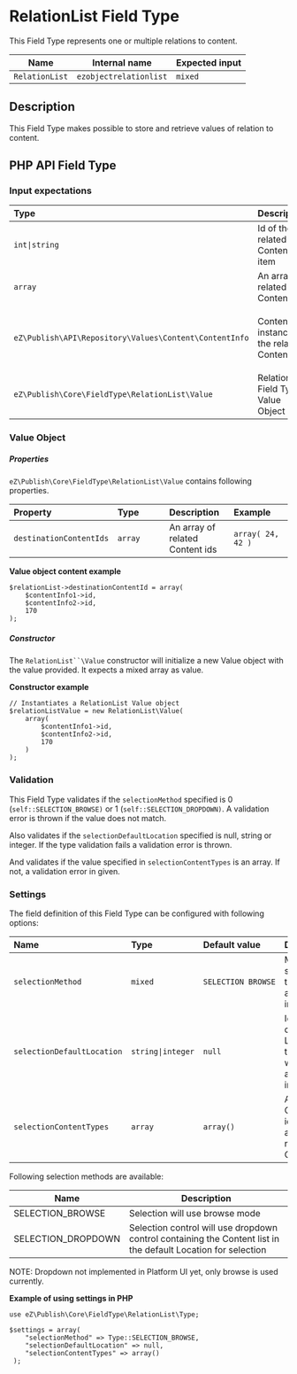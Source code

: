 # RelationList Field Type

This Field Type represents one or multiple relations to content.

| Name           | Internal name          | Expected input |
|----------------|------------------------|----------------|
| `RelationList` | `ezobjectrelationlist` | `mixed`        |

## Description

This Field Type makes possible to store and retrieve values of relation to content.

## PHP API Field Type 

### Input expectations

<table>
<colgroup>
<col width="33%" />
<col width="33%" />
<col width="33%" />
</colgroup>
<thead>
<tr class="header">
<th align="left"><div>
Type
</div></th>
<th align="left"><div>
Description
</div></th>
<th align="left"><div>
Example
</div></th>
</tr>
</thead>
<tbody>
<tr class="odd">
<td align="left"><code>int|string</code></td>
<td align="left">Id of the related Content item</td>
<td align="left"><code>42</code></td>
</tr>
<tr class="even">
<td align="left"><code>array</code></td>
<td align="left">An array of related Content IDs</td>
<td align="left"><code>array( 24, 42 )</code></td>
</tr>
<tr class="odd">
<td align="left"><pre><code>eZ\Publish\API\Repository\Values\Content\ContentInfo</code></pre></td>
<td align="left"><p>ContentInfo instance of the related Content</p></td>
<td align="left"> </td>
</tr>
<tr class="even">
<td align="left"><code>eZ\Publish\Core\FieldType\RelationList\Value</code></td>
<td align="left">RelationList Field Type Value Object</td>
<td align="left">See Value Object documentation section below.</td>
</tr>
</tbody>
</table>

### Value Object

##### Properties

`eZ\Publish\Core\FieldType\RelationList\Value` contains following properties.

<table>
<colgroup>
<col width="25%" />
<col width="25%" />
<col width="25%" />
<col width="25%" />
</colgroup>
<thead>
<tr class="header">
<th align="left">Property</th>
<th align="left">Type</th>
<th align="left">Description</th>
<th align="left">Example</th>
</tr>
</thead>
<tbody>
<tr class="odd">
<td align="left"><p><code>destinationContentIds</code></p></td>
<td align="left"><code>array</code></td>
<td align="left">An array of related Content ids</td>
<td align="left"><code>array( 24, 42 )</code></td>
</tr>
</tbody>
</table>

**Value object content example**

```
$relationList->destinationContentId = array( 
    $contentInfo1->id,
    $contentInfo2->id,
    170
);
```

##### Constructor

The `RelationList``\Value` constructor will initialize a new Value object with the value provided. It expects a mixed array as value.

**Constructor example**

```
// Instantiates a RelationList Value object
$relationListValue = new RelationList\Value(
    array(
        $contentInfo1->id,
        $contentInfo2->id,
        170     
    )
);
```

### Validation

This Field Type validates if the `selectionMethod` specified is 0 (`self::SELECTION_BROWSE)` or 1 (`self::SELECTION_DROPDOWN)`. A validation error is thrown if the value does not match.

Also validates if the `selectionDefaultLocation` specified is null, string or integer. If the type validation fails a validation error is thrown.

And validates if the value specified in `selectionContentTypes` is an array. If not, a validation error in given.

### Settings

The field definition of this Field Type can be configured with following options:

<table>
<colgroup>
<col width="25%" />
<col width="25%" />
<col width="25%" />
<col width="25%" />
</colgroup>
<thead>
<tr class="header">
<th align="left">Name</th>
<th align="left">Type</th>
<th align="left">Default value</th>
<th align="left">Description</th>
</tr>
</thead>
<tbody>
<tr class="odd">
<td align="left"><p><code>selectionMethod</code></p></td>
<td align="left"><code>mixed</code></td>
<td align="left"><pre><code>SELECTION_BROWSE</code></pre></td>
<td align="left">Method of selection in the administration interface</td>
</tr>
<tr class="even">
<td align="left"><p><code>selectionDefaultLocation</code></p></td>
<td align="left"><code>string|integer</code></td>
<td align="left"><code>null</code></td>
<td align="left">Id of the default Location for the selection when using administration interface</td>
</tr>
<tr class="odd">
<td align="left"><p><code>selectionContentTypes</code></p></td>
<td align="left"><code>array</code></td>
<td align="left"><code>array()</code></td>
<td align="left">An array of ContentType ids that are allowed for related Content</td>
</tr>
</tbody>
</table>

Following selection methods are available:

| Name                | Description                                                                                                   |
|---------------------|---------------------------------------------------------------------------------------------------------------|
| SELECTION\_BROWSE   | Selection will use browse mode                                                                                |
| SELECTION\_DROPDOWN | Selection control will use dropdown control containing the Content list in the default Location for selection |

NOTE: Dropdown not implemented in Platform UI yet, only browse is used currently.

**Example of using settings in PHP**

```
use eZ\Publish\Core\FieldType\RelationList\Type;

$settings = array(
    "selectionMethod" => Type::SELECTION_BROWSE,
    "selectionDefaultLocation" => null,
    "selectionContentTypes" => array()
 );
```

 


